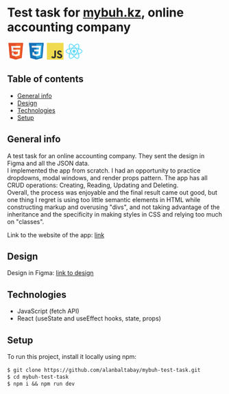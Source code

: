 # Test task for <a href="https://mybuh.kz">mybuh.kz</a>, online accounting company 
<img src="https://github.com/devicons/devicon/blob/master/icons/html5/html5-original.svg" title="HTML5" alt="HTML" width="40" height="40"/>&nbsp;
<img src="https://github.com/devicons/devicon/blob/master/icons/css3/css3-original.svg"  title="CSS3" alt="CSS" width="40" height="40"/>&nbsp;<img src="https://github.com/devicons/devicon/blob/master/icons/javascript/javascript-original.svg" title="JavaScript" alt="JavaScript" width="40" height="40"/>&nbsp;<img src="https://github.com/devicons/devicon/blob/master/icons/react/react-original.svg" title="React" alt="React" width="40" height="40"/>&nbsp;

## Table of contents
- [General info](#general-info)
- [Design](#design)
- [Technologies](#technologies)
- [Setup](#setup)

## General info
A test task for an online accounting company. They sent the design in Figma and all the JSON data. <br>
I implemented the app from scratch. I had an opportunity to practice dropdowns, modal windows, and render props pattern. The app has all CRUD operations: Creating, Reading, Updating and Deleting. <br> 
Overall, the process was enjoyable and the final result came out good, but one thing I regret is using too little semantic elements in HTML while constructing markup and overusing "divs", and not taking advantage of the inheritance and the specificity in making styles in CSS and relying too much on "classes". <br>

Link to the website of the app: <a href="https://alanbaltabay-mybuh-test-task.netlify.app/">link</a> <br>

## Design
Design in Figma: <a href="https://www.figma.com/file/X8TYRlTNznfcTjjftgyeuU/Quizzical-App-(Copy)?node-id=0-1&t=llOxm2pYemM2rmnh-0">link to design</a>

## Technologies
- JavaScript (fetch API) <br>
- React (useState and useEffect hooks, state, props)

## Setup
To run this project, install it locally using npm:
```
$ git clone https://github.com/alanbaltabay/mybuh-test-task.git
$ cd mybuh-test-task
$ npm i && npm run dev
```
